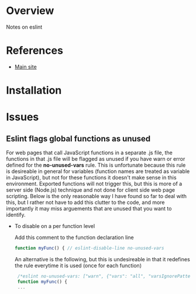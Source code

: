 # Overview

Notes on eslint

# References

* [Main site](https://eslint.org/)

# Installation



# Issues

## Eslint flags global functions as unused

For web pages that call JavaScript functions in a separate .js file, the functions in that .js file will be flagged as unused if you have warn or error defined for the **no-unused-vars** rule.  This is unfortunate because this rule is desireable in general for variables (function names are treated as variable in JavaScript), but not for these functions it doesn't make sense in this environment. Exported functions will not trigger this, but this is more of a server side (Node.js) technique and not done for client side web page scripting.  Below is the only reasonable way I have found so far to deal with this, but I rather not have to add this clutter to the code, and more importantly it may miss arguements that are unused that you want to identify.

* To disable on a per function level

  Add this comment to the function declaration line
  
  ```javascript
  function myFunc() { // eslint-disable-line no-unused-vars
  ```
  
  An alternative is the following, but this is undesireable in that it redefines the rule everytime it is used (once for each function)
  
  ```javascript
   /*eslint no-unused-vars: ["warn", {"vars": "all", "varsIgnorePattern": "myFunc"}]*/
   function myFunc() {
   ...
  ```
